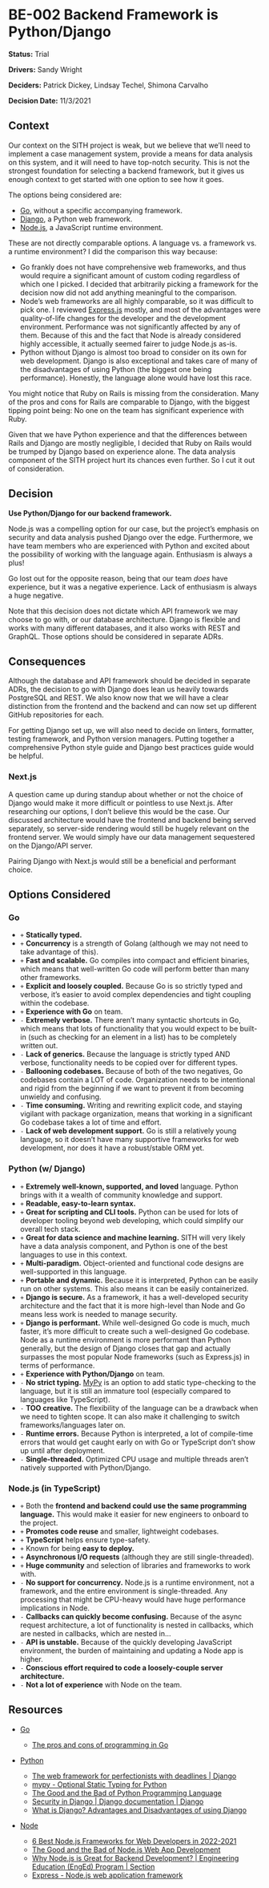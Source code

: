 # BE-002 Backend Framework is Python/Django

**Status:** Trial

**Drivers:** Sandy Wright

**Deciders:** Patrick Dickey, Lindsay Techel, Shimona Carvalho

**Decision Date:** 11/3/2021

## Context

Our context on the SITH project is weak, but we believe that we’ll need to implement a case management system, provide a means for data analysis on this system, and it will need to have top-notch security. This is not the strongest foundation for selecting a backend framework, but it gives us enough context to get started with one option to see how it goes.

The options being considered are:

- [Go](https://golang.org/), without a specific accompanying framework.
- [Django](https://www.djangoproject.com/), a Python web framework.
- [Node.js](https://nodejs.org/en/), a JavaScript runtime environment.

These are not directly comparable options. A language vs. a framework vs. a runtime environment? I did the comparison this way because:

- Go frankly does not have comprehensive web frameworks, and thus would require a significant amount of custom coding regardless of which one I picked. I decided that arbitrarily picking a framework for the decision now did not add anything meaningful to the comparison.
- Node’s web frameworks are all highly comparable, so it was difficult to pick one. I reviewed [Express.js](https://expressjs.com/) mostly, and most of the advantages were quality-of-life changes for the developer and the development environment. Performance was not significantly affected by any of them. Because of this and the fact that Node is already considered highly accessible, it actually seemed fairer to judge Node.js as-is.
- Python without Django is almost too broad to consider on its own for web development. Django is also exceptional and takes care of many of the disadvantages of using Python (the biggest one being performance). Honestly, the language alone would have lost this race.

You might notice that Ruby on Rails is missing from the consideration. Many of the pros and cons for Rails are comparable to Django, with the biggest tipping point being: No one on the team has significant experience with Ruby.

Given that we have Python experience and that the differences between Rails and Django are mostly negligible, I decided that Ruby on Rails would be trumped by Django based on experience alone. The data analysis component of the SITH project hurt its chances even further. So I cut it out of consideration.

## Decision

**Use Python/Django for our backend framework.**

Node.js was a compelling option for our case, but the project’s emphasis on security and data analysis pushed Django over the edge. Furthermore, we have team members who are experienced with Python and excited about the possibility of working with the language again. Enthusiasm is always a plus!

Go lost out for the opposite reason, being that our team _does_ have experience, but it was a negative experience. Lack of enthusiasm is always a huge negative.

Note that this decision does not dictate which API framework we may choose to go with, or our database architecture. Django is flexible and works with many different databases, and it also works with REST and GraphQL. Those options should be considered in separate ADRs.

## Consequences

Although the database and API framework should be decided in separate ADRs, the decision to go with Django does lean us heavily towards PostgreSQL and REST. We also know now that we will have a clear distinction from the frontend and the backend and can now set up different GitHub repositories for each.

For getting Django set up, we will also need to decide on linters, formatter, testing framework, and Python version managers. Putting together a comprehensive Python style guide and Django best practices guide would be helpful.

### Next.js

A question came up during standup about whether or not the choice of Django would make it more difficult or pointless to use Next.js. After researching our options, I don’t believe this would be the case. Our discussed architecture would have the frontend and backend being served separately, so server-side rendering would still be hugely relevant on the frontend server. We would simply have our data management sequestered on the Django/API server.

Pairing Django with Next.js would still be a beneficial and performant choice.

## Options Considered

### Go

- `+` **Statically typed.**
- `+` **Concurrency** is a strength of Golang (although we may not need to take advantage of this).
- `+` **Fast and scalable.** Go compiles into compact and efficient binaries, which means that well-written Go code will perform better than many other frameworks.
- `+` **Explicit and loosely coupled.** Because Go is so strictly typed and verbose, it’s easier to avoid complex dependencies and tight coupling within the codebase.
- `+` **Experience with Go** on team.
- `-` **Extremely verbose.** There aren’t many syntactic shortcuts in Go, which means that lots of functionality that you would expect to be built-in (such as checking for an element in a list) has to be completely written out.
- `-` **Lack of generics.** Because the language is strictly typed AND verbose, functionality needs to be copied over for different types.
- `-` **Ballooning codebases.** Because of both of the two negatives, Go codebases contain a LOT of code. Organization needs to be intentional and rigid from the beginning if we want to prevent it from becoming unwieldy and confusing.
- `-` **Time consuming.** Writing and rewriting explicit code, and staying vigilant with package organization, means that working in a significant Go codebase takes a lot of time and effort.
- `-` **Lack of web development support.** Go is still a relatively young language, so it doesn’t have many supportive frameworks for web development, nor does it have a robust/stable ORM yet.

### Python (w/ Django)

- `+` **Extremely well-known, supported, and loved** language. Python brings with it a wealth of community knowledge and support.
- `+` **Readable, easy-to-learn syntax.**
- `+` **Great for scripting and CLI tools.** Python can be used for lots of developer tooling beyond web developing, which could simplify our overall tech stack.
- `+` **Great for data science and machine learning.** SITH will very likely have a data analysis component, and Python is one of the best languages to use in this context.
- `+` **Multi-paradigm.** Object-oriented and functional code designs are well-supported in this language.
- `+` **Portable and dynamic.** Because it is interpreted, Python can be easily run on other systems. This also means it can be easily containerized.
- `+` **Django is secure.** As a framework, it has a well-developed security architecture and the fact that it is more high-level than Node and Go means less work is needed to manage security.
- `+` **Django is performant.** While well-designed Go code is much, much faster, it’s more difficult to create such a well-designed Go codebase. Node as a runtime environment is more performant than Python generally, but the design of Django closes that gap and actually surpasses the most popular Node frameworks (such as Express.js) in terms of performance.
- `+` **Experience with Python/Django** on team.
- `-` **No strict typing.** [MyPy](http://mypy-lang.org/) is an option to add static type-checking to the language, but it is still an immature tool (especially compared to languages like TypeScript).
- `-` **TOO creative.** The flexibility of the language can be a drawback when we need to tighten scope. It can also make it challenging to switch frameworks/languages later on.
- `-` **Runtime errors.** Because Python is interpreted, a lot of compile-time errors that would get caught early on with Go or TypeScript don’t show up until after deployment.
- `-` **Single-threaded.** Optimized CPU usage and multiple threads aren’t natively supported with Python/Django.

### Node.js (in TypeScript)

- `+` Both the **frontend and backend could use the same programming language.** This would make it easier for new engineers to onboard to the project.
- `+` **Promotes code reuse** and smaller, lightweight codebases.
- `+` **TypeScript** helps ensure type-safety.
- `+` Known for being **easy to deploy.**
- `+` **Asynchronous I/O requests** (although they are still single-threaded).
- `+` **Huge community** and selection of libraries and frameworks to work with.
- `-` **No support for concurrency.** Node.js is a runtime environment, not a framework, and the entire environment is single-threaded. Any processing that might be CPU-heavy would have huge performance implications in Node.
- `-` **Callbacks can quickly become confusing.** Because of the async request architecture, a lot of functionality is nested in callbacks, which are nested in callbacks, which are nested in…
- `-` **API is unstable.** Because of the quickly developing JavaScript environment, the burden of maintaining and updating a Node app is higher.
- `-` **Conscious effort required to code a loosely-couple server architecture.**
- `-` **Not a lot of experience** with Node on the team.

## Resources

- [Go](https://golang.org/)

  - [The pros and cons of programming in Go](https://www.willowtreeapps.com/craft/the-pros-and-cons-of-programming-in-go)

- [Python](https://www.python.org/)

  - [The web framework for perfectionists with deadlines | Django](https://www.djangoproject.com/)
  - [mypy - Optional Static Typing for Python](http://mypy-lang.org/)
  - [The Good and the Bad of Python Programming Language](https://www.altexsoft.com/blog/python-pros-and-cons/)
  - [Security in Django | Django documentation | Django](https://docs.djangoproject.com/en/3.2/topics/security/)
  - [What is Django? Advantages and Disadvantages of using Django](https://hackr.io/blog/what-is-django-advantages-and-disadvantages-of-using-django)

- [Node](https://nodejs.org/en/)

  - [6 Best Node.js Frameworks for Web Developers in 2022-2021](https://technostacks.com/blog/nodejs-frameworks/)
  - [The Good and the Bad of Node.js Web App Development](https://www.altexsoft.com/blog/engineering/the-good-and-the-bad-of-node-js-web-app-development/)
  - [Why Node.js is Great for Backend Development? | Engineering Education (EngEd) Program | Section](https://www.section.io/engineering-education/why-nodejs-is-great-for-backend-development/)
  - [Express - Node.js web application framework](https://expressjs.com/)
